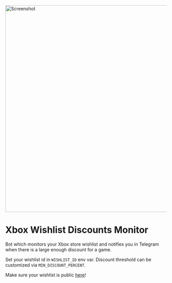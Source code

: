 <img width="645" alt="Screenshot" src="https://github.com/kolyasapphire/xbox-wishlist-discounts-monitor/assets/4752441/50a8c970-3b2e-476d-af31-3afea801bdc2">

# Xbox Wishlist Discounts Monitor

Bot which monitors your Xbox store wishlist and notifies you in Telegram when there is a large enough discount for a game.

Set your wishlist id in `WISHLIST_ID` env var. Discount threshold can be customized via `MIN_DISCOUNT_PERCENT`.

Make sure your wishlist is public [here](https://www.xbox.com/en-US/wishlist)!
